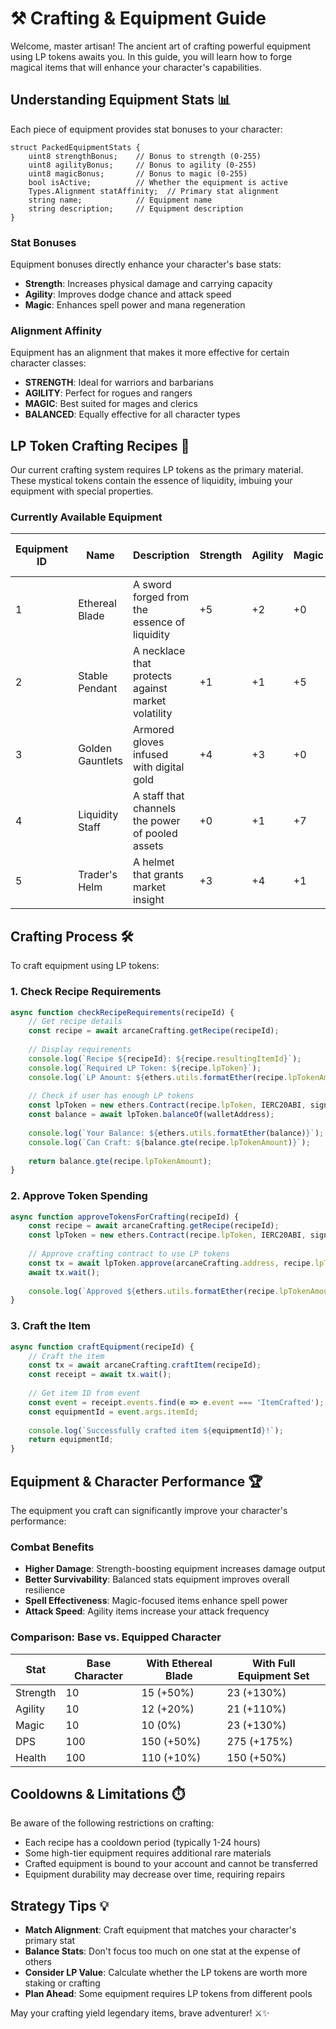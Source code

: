 # ⚒️ Crafting & Equipment Guide

Welcome, master artisan! The ancient art of crafting powerful equipment using LP tokens awaits you. In this guide, you will learn how to forge magical items that will enhance your character's capabilities.

## Understanding Equipment Stats 📊

Each piece of equipment provides stat bonuses to your character:

```solidity
struct PackedEquipmentStats {
    uint8 strengthBonus;    // Bonus to strength (0-255)
    uint8 agilityBonus;     // Bonus to agility (0-255)
    uint8 magicBonus;       // Bonus to magic (0-255)
    bool isActive;          // Whether the equipment is active
    Types.Alignment statAffinity;  // Primary stat alignment
    string name;            // Equipment name
    string description;     // Equipment description
}
```

### Stat Bonuses

Equipment bonuses directly enhance your character's base stats:
- **Strength**: Increases physical damage and carrying capacity
- **Agility**: Improves dodge chance and attack speed
- **Magic**: Enhances spell power and mana regeneration

### Alignment Affinity

Equipment has an alignment that makes it more effective for certain character classes:
- **STRENGTH**: Ideal for warriors and barbarians
- **AGILITY**: Perfect for rogues and rangers
- **MAGIC**: Best suited for mages and clerics
- **BALANCED**: Equally effective for all character types

## LP Token Crafting Recipes 🧪

Our current crafting system requires LP tokens as the primary material. These mystical tokens contain the essence of liquidity, imbuing your equipment with special properties.

### Currently Available Equipment

| Equipment ID | Name | Description | Strength | Agility | Magic | Required LP Tokens | Pool |
|--------------|------|-------------|----------|---------|-------|-------------------|------|
| 1 | Ethereal Blade | A sword forged from the essence of liquidity | +5 | +2 | +0 | 50 WETH-GOLD LP | 0 |
| 2 | Stable Pendant | A necklace that protects against market volatility | +1 | +1 | +5 | 25 USDC-GOLD LP | 1 |
| 3 | Golden Gauntlets | Armored gloves infused with digital gold | +4 | +3 | +0 | 10 WBTC-GOLD LP | 2 |
| 4 | Liquidity Staff | A staff that channels the power of pooled assets | +0 | +1 | +7 | 40 USDC-GOLD LP | 1 |
| 5 | Trader's Helm | A helmet that grants market insight | +3 | +4 | +1 | 30 WETH-GOLD LP | 0 |

## Crafting Process 🛠️

To craft equipment using LP tokens:

### 1. Check Recipe Requirements

```javascript
async function checkRecipeRequirements(recipeId) {
    // Get recipe details
    const recipe = await arcaneCrafting.getRecipe(recipeId);
    
    // Display requirements
    console.log(`Recipe ${recipeId}: ${recipe.resultingItemId}`);
    console.log(`Required LP Token: ${recipe.lpToken}`);
    console.log(`LP Amount: ${ethers.utils.formatEther(recipe.lpTokenAmount)}`);
    
    // Check if user has enough LP tokens
    const lpToken = new ethers.Contract(recipe.lpToken, IERC20ABI, signer);
    const balance = await lpToken.balanceOf(walletAddress);
    
    console.log(`Your Balance: ${ethers.utils.formatEther(balance)}`);
    console.log(`Can Craft: ${balance.gte(recipe.lpTokenAmount)}`);
    
    return balance.gte(recipe.lpTokenAmount);
}
```

### 2. Approve Token Spending

```javascript
async function approveTokensForCrafting(recipeId) {
    const recipe = await arcaneCrafting.getRecipe(recipeId);
    const lpToken = new ethers.Contract(recipe.lpToken, IERC20ABI, signer);
    
    // Approve crafting contract to use LP tokens
    const tx = await lpToken.approve(arcaneCrafting.address, recipe.lpTokenAmount);
    await tx.wait();
    
    console.log(`Approved ${ethers.utils.formatEther(recipe.lpTokenAmount)} LP tokens for crafting`);
}
```

### 3. Craft the Item

```javascript
async function craftEquipment(recipeId) {
    // Craft the item
    const tx = await arcaneCrafting.craftItem(recipeId);
    const receipt = await tx.wait();
    
    // Get item ID from event
    const event = receipt.events.find(e => e.event === 'ItemCrafted');
    const equipmentId = event.args.itemId;
    
    console.log(`Successfully crafted item ${equipmentId}!`);
    return equipmentId;
}
```

## Equipment & Character Performance 🏆

The equipment you craft can significantly improve your character's performance:

### Combat Benefits

- **Higher Damage**: Strength-boosting equipment increases damage output
- **Better Survivability**: Balanced stats equipment improves overall resilience
- **Spell Effectiveness**: Magic-focused items enhance spell power
- **Attack Speed**: Agility items increase your attack frequency

### Comparison: Base vs. Equipped Character

| Stat | Base Character | With Ethereal Blade | With Full Equipment Set |
|------|----------------|---------------------|-------------------------|
| Strength | 10 | 15 (+50%) | 23 (+130%) |
| Agility | 10 | 12 (+20%) | 21 (+110%) |
| Magic | 10 | 10 (0%) | 23 (+130%) |
| DPS | 100 | 150 (+50%) | 275 (+175%) |
| Health | 100 | 110 (+10%) | 150 (+50%) |

## Cooldowns & Limitations ⏱️

Be aware of the following restrictions on crafting:

- Each recipe has a cooldown period (typically 1-24 hours)
- Some high-tier equipment requires additional rare materials
- Crafted equipment is bound to your account and cannot be transferred
- Equipment durability may decrease over time, requiring repairs

## Strategy Tips 💡

- **Match Alignment**: Craft equipment that matches your character's primary stat
- **Balance Stats**: Don't focus too much on one stat at the expense of others
- **Consider LP Value**: Calculate whether the LP tokens are worth more staking or crafting
- **Plan Ahead**: Some equipment requires LP tokens from different pools

May your crafting yield legendary items, brave adventurer! ⚔️✨ 